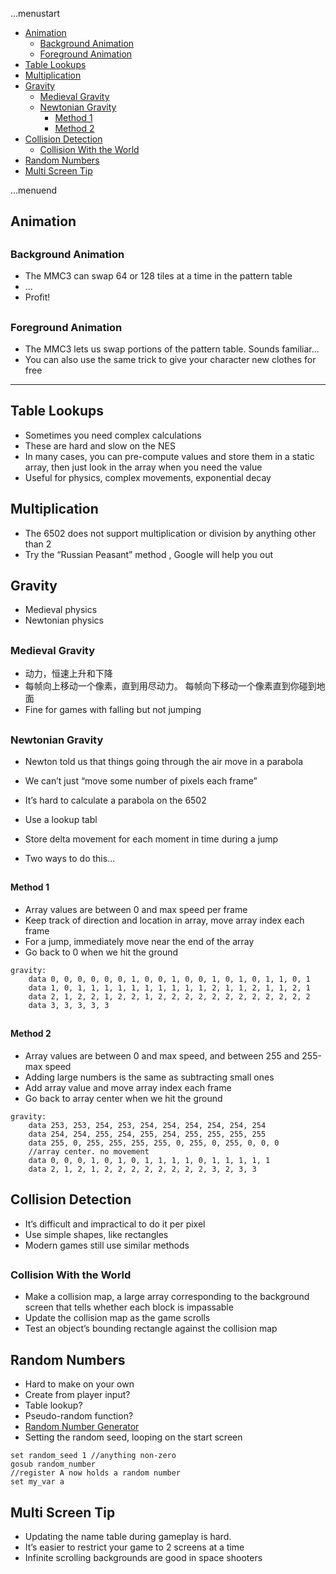 ...menustart

 - [Animation](#d6b6b668dbca9d4fe774bb654226ebe3)
     - [Background Animation](#c87a166e11fb99213223ddf51c8cdeac)
     - [Foreground Animation](#d27cc692fc43fca6feacc1980376121c)
 - [Table Lookups](#76db24a47c02220e22261b8f3bf8d234)
 - [Multiplication](#27d1a1f7b7c2180e5b20ce9e3d00e2dd)
 - [Gravity](#8a88c39cef668fb55f188af09665bd40)
     - [Medieval Gravity](#bd9dd7759c72f57d845756556fa0c205)
     - [Newtonian Gravity](#f09a84d05e283d0a7ecbdc304afe0b49)
         - [Method 1](#0af22311af134aa540b3b2b2fbe2fa7f)
         - [Method 2](#b86fb9e8934136d5437dc71d6ab91381)
 - [Collision Detection](#80510f89fc1266584e56100ac9542431)
     - [Collision With the World](#7e3ad1a4bbc4cd79349d4882fa804474)
 - [Random Numbers](#b01f4acabfe6b0d87f5755fd625ae328)
 - [Multi Screen Tip](#84f9dc667da5eb12656a392a17553be4)

...menuend


<h2 id="d6b6b668dbca9d4fe774bb654226ebe3"></h2>


## Animation

<h2 id="c87a166e11fb99213223ddf51c8cdeac"></h2>


### Background Animation

 - The MMC3 can swap 64 or 128 tiles at a time in the pattern table
 - ...
 - Profit!

<h2 id="d27cc692fc43fca6feacc1980376121c"></h2>


### Foreground Animation

 - The MMC3 lets us swap portions of the pattern table. Sounds familiar...
 - You can also use the same trick to give your character new clothes for free 

--- 

<h2 id="76db24a47c02220e22261b8f3bf8d234"></h2>


## Table Lookups

 - Sometimes you need complex calculations
 - These are hard and slow on the NES
 - In many cases, you can pre-compute values and store them in a static array, then just look in the array when you need the value
 - Useful for physics, complex movements, exponential decay

<h2 id="27d1a1f7b7c2180e5b20ce9e3d00e2dd"></h2>


## Multiplication

 - The 6502 does not support multiplication or division by anything other than 2
 - Try the “Russian Peasant” method , Google will help you out

<h2 id="8a88c39cef668fb55f188af09665bd40"></h2>


## Gravity

 - Medieval physics
 - Newtonian physics

<h2 id="bd9dd7759c72f57d845756556fa0c205"></h2>


### Medieval Gravity

 - 动力，恒速上升和下降
 - 每帧向上移动一个像素，直到用尽动力。 每帧向下移动一个像素直到你碰到地面
 - Fine for games with falling but not jumping

<h2 id="f09a84d05e283d0a7ecbdc304afe0b49"></h2>


### Newtonian Gravity

 - Newton told us that things going through the air move in a parabola
 - We can’t just “move some number of pixels each frame”
 - It’s hard to calculate a parabola on the 6502

 - Use a lookup tabl
 - Store delta movement for each moment in time during a jump
 - Two ways to do this...

<h2 id="0af22311af134aa540b3b2b2fbe2fa7f"></h2>


#### Method 1

 - Array values are between 0 and max speed per frame 
 - Keep track of direction and location in array, move array index each frame
 - For a jump, immediately move near the end of the array
 - Go back to 0 when we hit the ground

```
gravity:
    data 0, 0, 0, 0, 0, 0, 1, 0, 0, 1, 0, 0, 1, 0, 1, 0, 1, 1, 0, 1
    data 1, 0, 1, 1, 1, 1, 1, 1, 1, 1, 1, 1, 2, 1, 1, 2, 1, 1, 2, 1
    data 2, 1, 2, 2, 1, 2, 2, 1, 2, 2, 2, 2, 2, 2, 2, 2, 2, 2, 2, 2
    data 3, 3, 3, 3, 3
```

<h2 id="b86fb9e8934136d5437dc71d6ab91381"></h2>


#### Method 2

 - Array values are between 0 and max speed, and between 255 and 255-max speed
 - Adding large numbers is the same as subtracting small ones
 - Add array value and move array index each frame
 - Go back to array center when we hit the ground

```
gravity:
    data 253, 253, 254, 253, 254, 254, 254, 254, 254, 254
    data 254, 254, 255, 254, 255, 254, 255, 255, 255, 255
    data 255, 0, 255, 255, 255, 255, 0, 255, 0, 255, 0, 0, 0
    //array center. no movement
    data 0, 0, 0, 1, 0, 1, 0, 1, 1, 1, 1, 0, 1, 1, 1, 1, 1
    data 2, 1, 2, 1, 2, 2, 2, 2, 2, 2, 2, 2, 3, 2, 3, 3
```

<h2 id="80510f89fc1266584e56100ac9542431"></h2>


## Collision Detection

 - It’s difficult and impractical to do it per pixel
 - Use simple shapes, like rectangles
 - Modern games still use similar methods
 
<h2 id="7e3ad1a4bbc4cd79349d4882fa804474"></h2>


### Collision With the World

 - Make a collision map, a large array corresponding to the background screen that tells whether each block is impassable
 - Update the collision map as the game scrolls
 - Test an object’s bounding rectangle against the collision map 


<h2 id="b01f4acabfe6b0d87f5755fd625ae328"></h2>


## Random Numbers

 - Hard to make on your own
 - Create from player input?
 - Table lookup?
 - Pseudo-random function?
 - [Random Number Generator ](https://raw.githubusercontent.com/mebusy/notes/master/codes/nbasic_codes/random.bas)
 - Setting the random seed, looping on the start screen

```
set random_seed 1 //anything non-zero
gosub random_number
//register A now holds a random number
set my_var a
```

<h2 id="84f9dc667da5eb12656a392a17553be4"></h2>


## Multi Screen Tip

 - Updating the name table during gameplay is hard.
 - It’s easier to restrict your game to 2 screens at a time
 - Infinite scrolling backgrounds are good in space shooters


